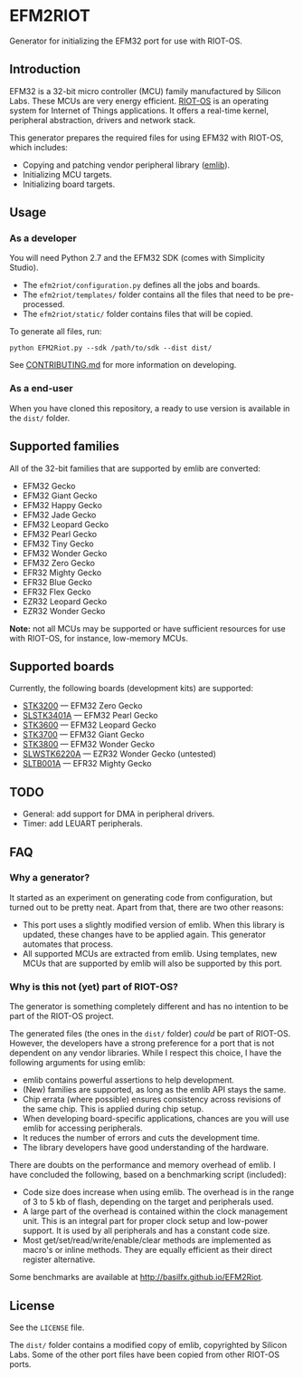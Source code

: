 # EFM2RIOT
Generator for initializing the EFM32 port for use with RIOT-OS.

## Introduction
EFM32 is a 32-bit micro controller (MCU) family manufactured by Silicon Labs. These MCUs are very energy efficient. [RIOT-OS](http://www.riot-os.org/) is an operating system for Internet of Things applications. It offers a real-time kernel, peripheral abstraction, drivers and network stack.

This generator prepares the required files for using EFM32 with RIOT-OS, which includes:

* Copying and patching vendor peripheral library ([emlib](devtools.silabs.com/dl/documentation/doxygen/)).
* Initializing MCU targets.
* Initializing board targets.

## Usage

### As a developer
You will need Python 2.7 and the EFM32 SDK (comes with Simplicity Studio).

* The `efm2riot/configuration.py` defines all the jobs and boards.
* The `efm2riot/templates/` folder contains all the files that need to be pre-processed.
* The `efm2riot/static/` folder contains files that will be copied.

To generate all files, run:

```
python EFM2Riot.py --sdk /path/to/sdk --dist dist/
```

See [CONTRIBUTING.md](CONTRIBUTING.md) for more information on developing.

### As a end-user
When you have cloned this repository, a ready to use version is available in the `dist/` folder.

## Supported families
All of the 32-bit families that are supported by emlib are converted:

* EFM32 Gecko
* EFM32 Giant Gecko
* EFM32 Happy Gecko
* EFM32 Jade Gecko
* EFM32 Leopard Gecko
* EFM32 Pearl Gecko
* EFM32 Tiny Gecko
* EFM32 Wonder Gecko
* EFM32 Zero Gecko
* EFR32 Mighty Gecko
* EFR32 Blue Gecko
* EFR32 Flex Gecko
* EZR32 Leopard Gecko
* EZR32 Wonder Gecko

**Note:** not all MCUs may be supported or have sufficient resources for use with RIOT-OS, for instance, low-memory MCUs.

## Supported boards
Currently, the following boards (development kits) are supported:

* [STK3200](dist/doc/SLSTK3200.md) &mdash; EFM32 Zero Gecko
* [SLSTK3401A](dist/doc/SLSTK3401A.md) &mdash; EFM32 Pearl Gecko
* [STK3600](dist/doc/STK3600.md) &mdash; EFM32 Leopard Gecko
* [STK3700](dist/doc/STK3700.md) &mdash; EFM32 Giant Gecko
* [STK3800](dist/doc/STK3800.md) &mdash; EFM32 Wonder Gecko
* [SLWSTK6220A](dist/doc/SLWSTK6220A.md) &mdash; EZR32 Wonder Gecko (untested)
* [SLTB001A](dist/doc/SLTB001A.md) &mdash; EFR32 Mighty Gecko

## TODO
* General: add support for DMA in peripheral drivers.
* Timer: add LEUART peripherals.

## FAQ

### Why a generator?
It started as an experiment on generating code from configuration, but turned out to be pretty neat. Apart from that, there are two other reasons:

* This port uses a slightly modified version of emlib. When this library is updated, these changes have to be applied again. This generator automates that process.
* All supported MCUs are extracted from emlib. Using templates, new MCUs that are supported by emlib will also be supported by this port.

### Why is this not (yet) part of RIOT-OS?
The generator is something completely different and has no intention to be part of the RIOT-OS project.

The generated files (the ones in the `dist/` folder) *could* be part of RIOT-OS. However, the developers have a strong preference for a port that is not dependent on any vendor libraries. While I respect this choice, I have the following arguments for using emlib:

* emlib contains powerful assertions to help development.
* (New) families are supported, as long as the emlib API stays the same.
* Chip errata (where possible) ensures consistency across revisions of the same chip. This is applied during chip setup.
* When developing board-specific applications, chances are you will use emlib for accessing peripherals.
* It reduces the number of errors and cuts the development time.
* The library developers have good understanding of the hardware.

There are doubts on the performance and memory overhead of emlib. I have concluded the following, based on a benchmarking script (included):

* Code size does increase when using emlib. The overhead is in the range of 3 to 5 kb of flash, depending on the target and peripherals used.
* A large part of the overhead is contained within the clock management unit. This is an integral part for proper clock setup and low-power support. It is used by all peripherals and has a constant code size.
* Most get/set/read/write/enable/clear methods are implemented as macro's or inline methods. They are equally efficient as their direct register alternative.

Some benchmarks are available at http://basilfx.github.io/EFM2Riot.

## License
See the `LICENSE` file.

The `dist/` folder contains a modified copy of emlib, copyrighted by Silicon Labs. Some of the other port files have been copied from other RIOT-OS ports.
